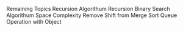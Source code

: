 Remaining Topics
  Recursion Algorithum
  Recursion Binary Search Algorithum
  Space Complexity
  Remove Shift from Merge Sort
  Queue Operation with Object